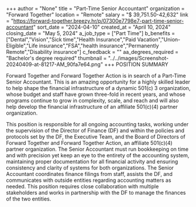 +++
author = "None"
title = "Part-Time Senior Accountant"
organization = "Forward Together"
location = "Remote"
salary = "$ 39,751.50-42,632"
link = "https://forward-together.breezy.hr/p/07300e7798e7-part-time-senior-accountant"
sort_date = "2024-04-10"
created_at = "April 10, 2024"
closing_date = "May 5, 2024"
a_job_type = ["Part Time"]
b_benefits = ["Dental","Vision","Sick time","Health Insurance","Paid Vacation","Union-Eligible","Life insurance","FSA","health insurance","Permanently Remote","Disability insurance"]
c_feedback = ""
aa_degrees_required = "Bachelor's degree required"
thumbnail = "../../images/Screenshot-20240409-at-81217-AM_90fa7e64.png"
+++
POSITION SUMMARY

Forward Together and Forward Together Action is in search of a Part-Time Senior Accountant. This is an amazing opportunity for a highly skilled leader to help shape the financial infrastructure of a dynamic 501(c) 3 organization, whose budget and staff have grown three-fold in recent years, and whose programs continue to grow in complexity, scale, and reach and will also help develop the financial infrastructure of an affiliate 501(c)(4) partner organization.

This position is responsible for all ongoing accounting tasks, working under the supervision of the Director of Finance (DF) and within the policies and protocols set by the DF, the Executive Team, and the Board of Directors of Forward Together and Forward Together Action, an affiliate 501(c)(4) partner organization. The Senior Accountant must run bookkeeping on time and with precision yet keep an eye to the entirety of the accounting system, maintaining proper documentation for all financial activity and ensuring consistency and clarity of systems for both organizations. The Senior Accountant coordinates finance filings from staff, assists the DF, and communicates with outside entities regarding accounting matters as needed. This position requires close collaboration with multiple stakeholders and works in partnership with the DF to manage the finances of the two entities.